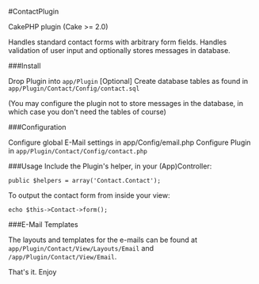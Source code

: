 #ContactPlugin

CakePHP plugin (Cake >= 2.0)

Handles standard contact forms with arbitrary form fields. Handles validation of user input and optionally stores messages in database.

###Install

Drop Plugin into `app/Plugin`
[Optional] Create database tables as found in `app/Plugin/Contact/Config/contact.sql`

(You may configure the plugin not to store messages in the database, in which case
you don't need the tables of course)


###Configuration

Configure global E-Mail settings in app/Config/email.php
Configure Plugin in `app/Plugin/Contact/Config/contact.php`

###Usage
Include the Plugin's helper, in your (App)Controller:

~~~
public $helpers = array('Contact.Contact');
~~~

To output the contact form from inside your view:

~~~
echo $this->Contact->form();
~~~

###E-Mail Templates

The layouts and templates for the e-mails can be found at `app/Plugin/Contact/View/Layouts/Email` and `/app/Plugin/Contact/View/Email`.

That's it. Enjoy

